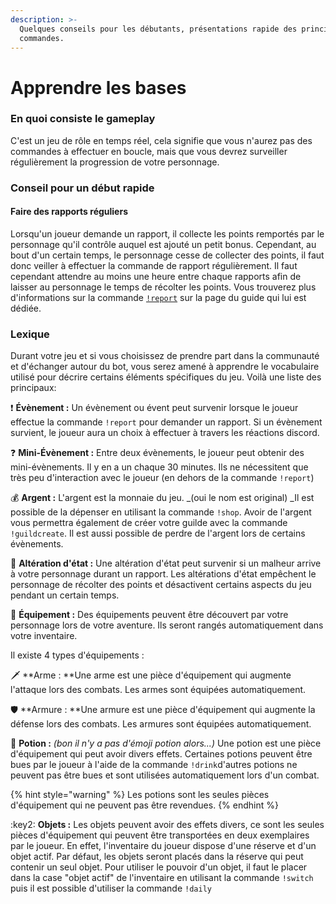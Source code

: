 ```yaml
---
description: >-
  Quelques conseils pour les débutants, présentations rapide des principales
  commandes.
---
```


# Apprendre les bases

### En quoi consiste le gameplay 

C'est un jeu de rôle en temps réel, cela signifie que vous n'aurez pas des commandes à effectuer en boucle, mais que vous devrez surveiller régulièrement la progression de votre personnage. 

### Conseil pour un début rapide

#### Faire des rapports réguliers

Lorsqu'un joueur demande un rapport, il collecte les points remportés par le personnage qu'il contrôle auquel est ajouté un petit bonus. Cependant, au bout d'un certain temps, le personnage cesse de collecter des points, il faut donc veiller à effectuer la commande de rapport régulièrement. Il faut cependant attendre au moins une heure entre chaque rapports afin de laisser au personnage le temps de récolter les points. Vous trouverez plus d'informations sur la commande [`!report`](../notions-principale/report.md) sur la page du guide qui lui est dédiée.

### Lexique

Durant votre jeu et si vous choisissez de prendre part dans la communauté et d'échanger autour du bot, vous serez amené à apprendre le vocabulaire utilisé pour décrire certains éléments spécifiques du jeu. Voilà une liste des principaux:

:exclamation: **Évènement :** Un évènement ou évent peut survenir lorsque le joueur effectue la commande `!report` pour demander un rapport. Si un évènement survient, le joueur aura un choix à effectuer à travers les réactions discord.

:question:  **Mini-Évènement :** Entre deux évènements, le joueur peut obtenir des mini-évènements. Il y en a un chaque 30 minutes. Ils ne nécessitent que très peu d'interaction avec le joueur (en dehors de la commande `!report`)

:moneybag: **Argent :** L'argent est la monnaie du jeu. _(oui le nom est original) _Il est possible de la dépenser en utilisant la commande `!shop`. Avoir de l'argent vous permettra également de créer votre guilde avec la commande `!guildcreate`. Il est aussi possible de perdre de l'argent lors de certains évènements.

:nauseated_face: **Altération d'état :** Une altération d'état peut survenir si un malheur arrive à votre personnage durant un rapport. Les altérations d'état empêchent le personnage de récolter des points et désactivent certains aspects du jeu pendant un certain temps. 

:briefcase: **Équipement :** Des équipements peuvent être découvert par votre personnage lors de votre aventure. Ils seront rangés automatiquement dans votre inventaire. 

Il existe 4 types d'équipements :

:dagger: **Arme : **Une arme est une pièce d'équipement qui augmente l'attaque lors des combats. Les armes sont équipées automatiquement.

:shield: **Armure : **Une armure est une pièce d'équipement qui augmente la défense lors des combats. Les armures sont équipées automatiquement.

:tropical_drink: **Potion :** _(bon il n'y a pas d'émoji potion alors...)_ Une potion est une pièce d'équipement qui peut avoir divers effets. Certaines potions peuvent être bues par le joueur à l'aide de la commande `!drink`d'autres potions ne peuvent pas être bues et sont utilisées automatiquement lors d'un combat.

{% hint style="warning" %}
Les potions sont les seules pièces d'équipement qui ne peuvent pas être revendues.
{% endhint %}

:key2: **Objets :** Les objets peuvent avoir des effets divers, ce sont les seules pièces d'équipement qui peuvent être transportées en deux exemplaires par le joueur. En effet, l'inventaire du joueur dispose d'une réserve et d'un objet actif. Par défaut, les objets seront placés dans la réserve qui peut contenir un seul objet. Pour utiliser le pouvoir d'un objet, il faut le placer dans la case "objet actif" de l'inventaire en utilisant la commande `!switch` puis il est possible d'utiliser la commande `!daily`
